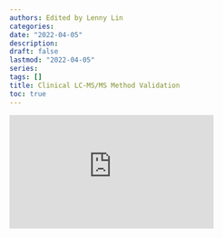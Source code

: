 ```yaml
---
authors: Edited by Lenny Lin
categories: 
date: "2022-04-05"
description: 
draft: false
lastmod: "2022-04-05"
series: 
tags: []
title: Clinical LC-MS/MS Method Validation
toc: true
---
```




<!--more-->

<iframe width="360" height="200" src="https://www.youtube.com/embed/8H4kUsueonA" title="YouTube video player" frameborder="0" allow="accelerometer; autoplay; clipboard-write; encrypted-media; gyroscope; picture-in-picture" allowfullscreen></iframe>